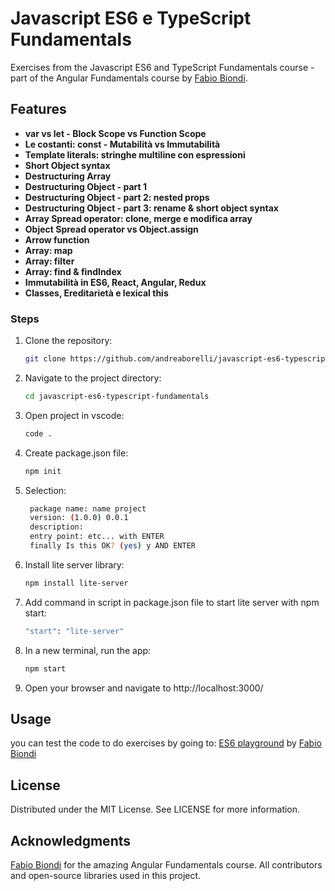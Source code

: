 # Javascript ES6 e TypeScript Fundamentals

Exercises from the Javascript ES6 and TypeScript Fundamentals course - part of the Angular Fundamentals course by [Fabio Biondi](https://www.fabiobiondi.dev/).

## Features

- **var vs let - Block Scope vs Function Scope**
- **Le costanti: const - Mutabilità vs Immutabilità**
- **Template literals: stringhe multiline con espressioni**
- **Short Object syntax**
- **Destructuring Array**
- **Destructuring Object - part 1**
- **Destructuring Object - part 2: nested props**
- **Destructuring Object - part 3: rename & short object syntax**
- **Array Spread operator: clone, merge e modifica array**
- **Object Spread operator vs Object.assign**
- **Arrow function**
- **Array: map**
- **Array: filter**
- **Array: find & findIndex**
- **Immutabilità in ES6, React, Angular, Redux**
- **Classes, Ereditarietà e lexical this**

### Steps

1. Clone the repository:
   ```sh
   git clone https://github.com/andreaborelli/javascript-es6-typescript-fundamentals.git
2. Navigate to the project directory:
   ```sh
   cd javascript-es6-typescript-fundamentals
3. Open project in vscode:
   ```sh
   code .
4. Create package.json file:
    ```sh
    npm init
 4. Selection:
    ```sh
     package name: name project
     version: (1.0.0) 0.0.1 
     description: 
     entry point: etc... with ENTER
     finally Is this OK? (yes) y AND ENTER
5. Install lite server library:
   ```sh
   npm install lite-server
6. Add command in script in package.json file to start lite server with npm start:
   ```sh
   "start": "lite-server"
7. In a new terminal, run the app:
   ```sh
   npm start
8. Open your browser and navigate to http://localhost:3000/
## Usage

you can test the code to do exercises by going to: [ES6 playground](https://demo.fabiobiondi.io/es6playground/) by [Fabio Biondi](https://www.fabiobiondi.dev/)

## License
Distributed under the MIT License. See LICENSE for more information.

## Acknowledgments
[Fabio Biondi](https://www.fabiobiondi.dev/) for the amazing Angular Fundamentals course.
All contributors and open-source libraries used in this project.




